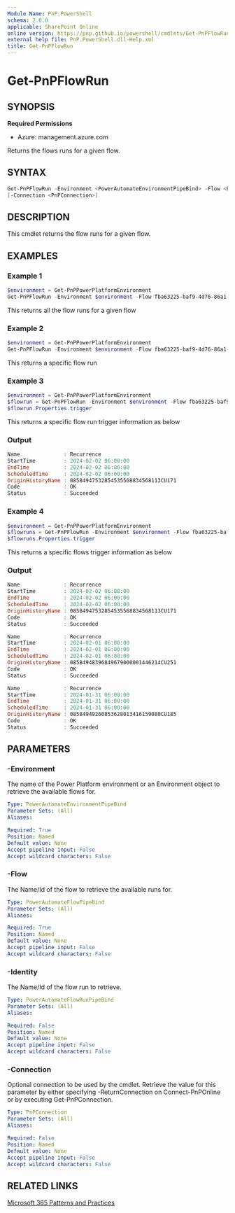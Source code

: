 ```yaml
---
Module Name: PnP.PowerShell
schema: 2.0.0
applicable: SharePoint Online
online version: https://pnp.github.io/powershell/cmdlets/Get-PnPFlowRun.html
external help file: PnP.PowerShell.dll-Help.xml
title: Get-PnPFlowRun
---
```

  
# Get-PnPFlowRun

## SYNOPSIS

**Required Permissions**

* Azure: management.azure.com

Returns the flows runs for a given flow.

## SYNTAX

```powershell
Get-PnPFlowRun -Environment <PowerAutomateEnvironmentPipeBind> -Flow <PowerAutomateFlowPipeBind> [-Identity <PowerAutomateFlowRunPipeBind>]
[-Connection <PnPConnection>] 
```

## DESCRIPTION
This cmdlet returns the flow runs for a given flow.

## EXAMPLES

### Example 1
```powershell
$environment = Get-PnPPowerPlatformEnvironment
Get-PnPFlowRun -Environment $environment -Flow fba63225-baf9-4d76-86a1-1b42c917a182
```
This returns all the flow runs for a given flow

### Example 2
```powershell
$environment = Get-PnPPowerPlatformEnvironment
Get-PnPFlowRun -Environment $environment -Flow fba63225-baf9-4d76-86a1-1b42c917a182 -Identity 08585531682024670884771461819CU230
```
This returns a specific flow run


### Example 3
```powershell
$environment = Get-PnPPowerPlatformEnvironment
$flowrun = Get-PnPFlowRun -Environment $environment -Flow fba63225-baf9-4d76-86a1-1b42c917a182 -Identity 08585531682024670884771461819CU230
$flowrun.Properties.trigger
```
This returns a specific flow run trigger information as below

### Output
```powershell
Name              : Recurrence
StartTime         : 2024-02-02 06:00:00
EndTime           : 2024-02-02 06:00:00
ScheduledTime     : 2024-02-02 06:00:00
OriginHistoryName : 08584947532854535568834568113CU171
Code              : OK
Status            : Succeeded
```


### Example 4
```powershell
$environment = Get-PnPPowerPlatformEnvironment
$flowruns = Get-PnPFlowRun -Environment $environment -Flow fba63225-baf9-4d76-86a1-1b42c917a182
$flowruns.Properties.trigger
```
This returns a specific flows trigger information as below

### Output
```powershell
Name              : Recurrence
StartTime         : 2024-02-02 06:00:00
EndTime           : 2024-02-02 06:00:00
ScheduledTime     : 2024-02-02 06:00:00
OriginHistoryName : 08584947532854535568834568113CU171
Code              : OK
Status            : Succeeded

Name              : Recurrence
StartTime         : 2024-02-01 06:00:00
EndTime           : 2024-02-01 06:00:00
ScheduledTime     : 2024-02-01 06:00:00
OriginHistoryName : 08584948396849679000001446214CU251
Code              : OK
Status            : Succeeded

Name              : Recurrence
StartTime         : 2024-01-31 06:00:00
EndTime           : 2024-01-31 06:00:00
ScheduledTime     : 2024-01-31 06:00:00
OriginHistoryName : 08584949260853628013416159080CU185
Code              : OK
Status            : Succeeded
```


## PARAMETERS

### -Environment
The name of the Power Platform environment or an Environment object to retrieve the available flows for.

```yaml
Type: PowerAutomateEnvironmentPipeBind
Parameter Sets: (All)
Aliases:

Required: True
Position: Named
Default value: None
Accept pipeline input: False
Accept wildcard characters: False
```

### -Flow
The Name/Id of the flow to retrieve the available runs for.

```yaml
Type: PowerAutomateFlowPipeBind
Parameter Sets: (All)
Aliases:

Required: True
Position: Named
Default value: None
Accept pipeline input: False
Accept wildcard characters: False
```

### -Identity
The Name/Id of the flow run to retrieve.

```yaml
Type: PowerAutomateFlowRunPipeBind
Parameter Sets: (All)
Aliases:

Required: False
Position: Named
Default value: None
Accept pipeline input: False
Accept wildcard characters: False
```

### -Connection
Optional connection to be used by the cmdlet.
Retrieve the value for this parameter by either specifying -ReturnConnection on Connect-PnPOnline or by executing Get-PnPConnection.

```yaml
Type: PnPConnection
Parameter Sets: (All)
Aliases:

Required: False
Position: Named
Default value: None
Accept pipeline input: False
Accept wildcard characters: False
```

## RELATED LINKS

[Microsoft 365 Patterns and Practices](https://aka.ms/m365pnp)
